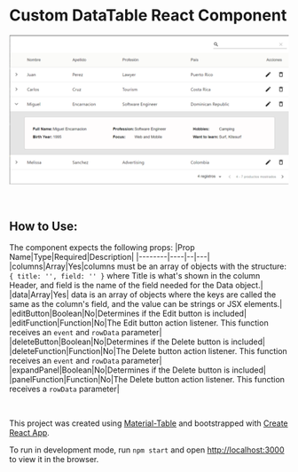 # Custom DataTable React Component

![DataTable image](DataTable.png)

&nbsp;

## How to Use:

The component expects the following props:
|Prop Name|Type|Required|Description|
|--------|----|--|---|
|columns|Array|Yes|columns must be an array of objects with the structure: `{ title: '', field: '' }` where Title is what's shown in the column Header, and field is the name of the field needed for the Data object.|
|data|Array|Yes| data is an array of objects where the keys are called the same as the column's field, and the value can be strings or JSX elements.|
|editButton|Boolean|No|Determines if the Edit button is included|
|editFunction|Function|No|The Edit button action listener. This function receives an `event` and `rowData` parameter|
|deleteButton|Boolean|No|Determines if the Delete button is included|
|deleteFunction|Function|No|The Delete button action listener. This function receives an `event` and `rowData` parameter|
|expandPanel|Boolean|No|Determines if the Delete button is included|
|panelFunction|Function|No|The Delete button action listener. This function receives a `rowData` parameter|

&nbsp;

This project was created using [Material-Table](https://material-table.com/#/) and bootstrapped with [Create React App](https://github.com/facebook/create-react-app).

To run in development mode, run `npm start` and open [http://localhost:3000](http://localhost:3000) to view it in the browser.
